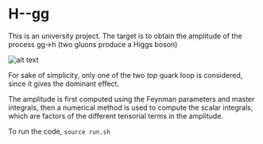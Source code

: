 # H--gg
This is an university project. 
The target is to obtain the amplitude of the process gg->h (two gluons produce a Higgs boson)

![alt text][gg->h]

For sake of simplicity, only one of the two _top_ quark loop is considered, since it gives the dominant effect.

The amplitude is first computed using the Feynman parameters and master integrals, then a numerical method is used to compute the scalar integrals, which are factors of the different tensorial terms in the amplitude. 

To run the code, 
`source run.sh`




































[gg->h]: https://upload.wikimedia.org/wikipedia/commons/0/0e/Higgs-gluon-fusion.svg "Reverse process, whose unsummed amplitude is the same"

